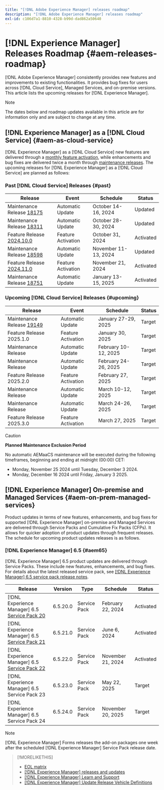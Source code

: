 ```yaml
---
title: "[!DNL Adobe Experience Manager] releases roadmap"
description: "[!DNL Adobe Experience Manager] releases roadmap"
exl-id: c106d7a1-8810-4328-b99d-dad862a50640
---
```


# [!DNL Experience Manager] Releases Roadmap {#aem-releases-roadmap}

[!DNL Adobe Experience Manager] consistently provides new features and improvements to existing functionalities. It provides bug fixes for users across [!DNL Cloud Service], Managed Services, and on-premise versions. This article lists the upcoming releases for [!DNL Experience Manager].

>[!NOTE]
>
>The dates below and roadmap updates available in this article are for information only and are subject to change at any time.

## [!DNL Experience Manager] as a [!DNL Cloud Service] {#aem-as-cloud-service}

[!DNL Experience Manager] as a [!DNL Cloud Service] new features are delivered through a [monthly feature activation](https://experienceleague.adobe.com/en/docs/experience-manager-cloud-service/content/release-notes/release-notes/release-notes-current), while enhancements and bug fixes are delivered twice a month through [maintenance releases](https://experienceleague.adobe.com/en/docs/experience-manager-cloud-service/content/release-notes/maintenance/latest).
The upcoming releases for [!DNL Experience Manager] as a [!DNL Cloud Service] are planned as follows:

### Past [!DNL Cloud Service] Releases {#past}

| Release |Event |Schedule |Status |
|---|---|---|---|
| Maintenance Release [18175](https://experienceleague.adobe.com/en/docs/experience-manager-cloud-service/content/release-notes/maintenance/2024/2024-10-0#release-18175)|Automatic Update|October 14-16, 2024|Updated|
| Maintenance Release [18311](https://experienceleague.adobe.com/en/docs/experience-manager-cloud-service/content/release-notes/maintenance/2024/2024-10-0#18311)|Automatic Update|October 28-30, 2024|Updated|
| Feature Release [2024.10.0](https://experienceleague.adobe.com/en/docs/experience-manager-cloud-service/content/release-notes/release-notes/2024/release-notes-2024-10-0)|Feature Activation|October 31, 2024 |Activated|
| Maintenance Release [18598](https://experienceleague.adobe.com/en/docs/experience-manager-cloud-service/content/release-notes/maintenance/2024/2024-11-0)|Automatic Update|November 11-13, 2024|Updated|
| Feature Release [2024.11.0](https://experienceleague.adobe.com/en/docs/experience-manager-cloud-service/content/release-notes/release-notes/release-notes-current) |Feature Activation|November 21, 2024 |Activated|
| Maintenance Release [18751](https://experienceleague.adobe.com/en/docs/experience-manager-cloud-service/content/release-notes/maintenance/2025/2025-1-0)|Automatic Update|January 13-15, 2025|Activated|

### Upcoming [!DNL Cloud Service] Releases {#upcoming}

| Release |Event |Schedule |Status |
|---|---|---|---|
| Maintenance Release [19149](https://experienceleague.adobe.com/en/docs/experience-manager-cloud-service/content/release-notes/maintenance/latest)|Automatic Update|January 27-29, 2025|Target|
| Feature Release 2025.1.0 |Feature Activation|January 30, 2025 |Target|
| Maintenance Release|Automatic Update|February 10-12, 2025|Target|
| Maintenance Release|Automatic Update|February 24-26, 2025|Target|
| Feature Release 2025.2.0 |Feature Activation|February 27, 2025 |Target|
| Maintenance Release|Automatic Update|March 10-12, 2025|Target|
| Maintenance Release|Automatic Update|March 24-26, 2025|Target|
| Feature Release 2025.3.0 |Feature Activation|March 27, 2025 |Target|

>[!CAUTION]
>
>**Planned Maintenance Exclusion Period**
>
> No automatic AEMaaCS maintenance will be executed during the following timeframes, beginning and ending at midnight (00:00) CET:
>
>* Monday, November 25 2024 until Tuesday, December 3 2024.
>* Monday, December 16 2024 until Friday, January 3 2025.

## [!DNL Experience Manager] On-premise and Managed Services {#aem-on-prem-managed-services}

Product updates in terms of new features, enhancements, and bug fixes for supported [!DNL Experience Manager] on-premise and Managed Services are delivered through Service Packs and Cumulative Fix Packs (CFPs). It allows for quicker adoption of product updates through frequent releases. The schedule for upcoming product updates releases is as follows.

### [!DNL Experience Manager] 6.5 {#aem65}

[!DNL Experience Manager] 6.5 product updates are delivered through Service Packs. These include new features, enhancements, and bug fixes. For details about the latest released service pack, see [[!DNL Experience Manager] 6.5 service pack release notes](https://experienceleague.adobe.com/en/docs/experience-manager-65/content/release-notes/release-notes).

| Release | Version | Type | Schedule | Status |
|---|---|---|---|---|
| [!DNL Experience Manager] 6.5 [Service Pack 20](https://experienceleague.adobe.com/en/docs/experience-manager-65/content/release-notes/service-pack/6-5-20)|6.5.20.0 | Service Pack | February 22, 2024 | Activated |
| [!DNL Experience Manager] 6.5 [Service Pack 21](https://experienceleague.adobe.com/en/docs/experience-manager-65/content/release-notes/service-pack/6-5-21) |6.5.21.0 | Service Pack | June 6, 2024 | Activated |
| [!DNL Experience Manager] 6.5 [Service Pack 22](https://experienceleague.adobe.com/en/docs/experience-manager-65/content/release-notes/release-notes) |6.5.22.0 | Service Pack | November 21, 2024 | Activated |
| [!DNL Experience Manager] 6.5 Service Pack 23 |6.5.23.0 | Service Pack | May 22, 2025 | Target |
| [!DNL Experience Manager] 6.5 Service Pack 24 |6.5.24.0 | Service Pack | November 20, 2025 | Target |

>[!NOTE]
>
>[!DNL Experience Manager] Forms releases the add-on packages one week after the scheduled [!DNL Experience Manager] Service Pack release date.

>[!MORELIKETHIS]
>
>* [EOL matrix](https://helpx.adobe.com/support/programs/eol-matrix.html)
>* [[!DNL Experience Manager] releases and updates](https://experienceleague.adobe.com/en/docs/experience-manager-release-information/aem-release-updates/aem-releases-updates)
>* [[!DNL Experience Manager] Learn and Support](https://experienceleague.adobe.com/en/docs/experience-manager-cloud-service)
>* [[!DNL Experience Manager] Update Release Vehicle Definitions](/help/using/update-release-vehicle-definitions.md)
